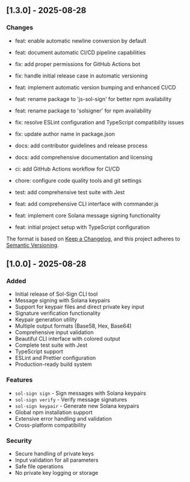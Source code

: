 ## [1.3.0] - 2025-08-28

### Changes
- feat: enable automatic newline conversion by default

- feat: document automatic CI/CD pipeline capabilities

- fix: add proper permissions for GitHub Actions bot
- fix: handle initial release case in automatic versioning
- feat: implement automatic version bumping and enhanced CI/CD
- feat: rename package to 'js-sol-sign' for better npm availability
- feat: rename package to 'solsigner' for npm availability
- fix: resolve ESLint configuration and TypeScript compatibility issues
- fix: update author name in package.json
- docs: add contributor guidelines and release process
- docs: add comprehensive documentation and licensing
- ci: add GitHub Actions workflow for CI/CD
- chore: configure code quality tools and git settings
- test: add comprehensive test suite with Jest
- feat: add comprehensive CLI interface with commander.js
- feat: implement core Solana message signing functionality
- feat: initial project setup with TypeScript configuration


The format is based on [Keep a Changelog](https://keepachangelog.com/en/1.0.0/),
and this project adheres to [Semantic Versioning](https://semver.org/spec/v2.0.0.html).

## [1.0.0] - 2025-08-28

### Added
- Initial release of Sol-Sign CLI tool
- Message signing with Solana keypairs
- Support for keypair files and direct private key input
- Signature verification functionality
- Keypair generation utility
- Multiple output formats (Base58, Hex, Base64)
- Comprehensive input validation
- Beautiful CLI interface with colored output
- Complete test suite with Jest
- TypeScript support
- ESLint and Prettier configuration
- Production-ready build system

### Features
- `sol-sign sign` - Sign messages with Solana keypairs
- `sol-sign verify` - Verify message signatures
- `sol-sign keypair` - Generate new Solana keypairs
- Global npm installation support
- Extensive error handling and validation
- Cross-platform compatibility

### Security
- Secure handling of private keys
- Input validation for all parameters
- Safe file operations
- No private key logging or storage

